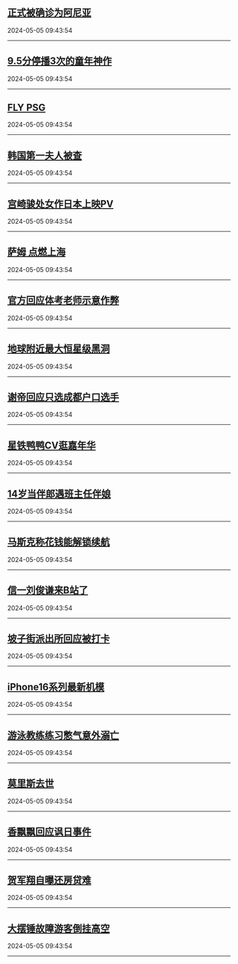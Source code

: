 ## [正式被确诊为阿尼亚](https://search.bilibili.com/all?vt=36849326&keyword=%E6%AD%A3%E5%BC%8F%E8%A2%AB%E7%A1%AE%E8%AF%8A%E4%B8%BA%E9%98%BF%E5%B0%BC%E4%BA%9A&order=click)

2024-05-05 09:43:54

---
## [9.5分停播3次的童年神作](https://search.bilibili.com/all?vt=36849326&keyword=9.5%E5%88%86%E5%81%9C%E6%92%AD3%E6%AC%A1%E7%9A%84%E7%AB%A5%E5%B9%B4%E7%A5%9E%E4%BD%9C&order=click)

2024-05-05 09:43:54

---
## [FLY PSG](https://search.bilibili.com/all?vt=36849326&keyword=FLY+PSG&order=click)

2024-05-05 09:43:54

---
## [韩国第一夫人被查](https://search.bilibili.com/all?vt=36849326&keyword=%E9%9F%A9%E5%9B%BD%E7%AC%AC%E4%B8%80%E5%A4%AB%E4%BA%BA%E8%A2%AB%E6%9F%A5&order=click)

2024-05-05 09:43:54

---
## [宫崎骏处女作日本上映PV](https://search.bilibili.com/all?vt=36849326&keyword=%E5%AE%AB%E5%B4%8E%E9%AA%8F%E5%A4%84%E5%A5%B3%E4%BD%9C%E6%97%A5%E6%9C%AC%E4%B8%8A%E6%98%A0PV&order=click)

2024-05-05 09:43:54

---
## [萨姆 点燃上海](https://search.bilibili.com/all?vt=36849326&keyword=%E8%90%A8%E5%A7%86+%E7%82%B9%E7%87%83%E4%B8%8A%E6%B5%B7&order=click)

2024-05-05 09:43:54

---
## [官方回应体考老师示意作弊](https://search.bilibili.com/all?vt=36849326&keyword=%E5%AE%98%E6%96%B9%E5%9B%9E%E5%BA%94%E4%BD%93%E8%80%83%E8%80%81%E5%B8%88%E7%A4%BA%E6%84%8F%E4%BD%9C%E5%BC%8A&order=click)

2024-05-05 09:43:54

---
## [地球附近最大恒星级黑洞](https://search.bilibili.com/all?vt=36849326&keyword=%E5%9C%B0%E7%90%83%E9%99%84%E8%BF%91%E6%9C%80%E5%A4%A7%E6%81%92%E6%98%9F%E7%BA%A7%E9%BB%91%E6%B4%9E&order=click)

2024-05-05 09:43:54

---
## [谢帝回应只选成都户口选手](https://search.bilibili.com/all?vt=36849326&keyword=%E8%B0%A2%E5%B8%9D%E5%9B%9E%E5%BA%94%E5%8F%AA%E9%80%89%E6%88%90%E9%83%BD%E6%88%B7%E5%8F%A3%E9%80%89%E6%89%8B&order=click)

2024-05-05 09:43:54

---
## [星铁鸭鸭CV逛嘉年华](https://search.bilibili.com/all?vt=36849326&keyword=%E6%98%9F%E9%93%81%E9%B8%AD%E9%B8%ADCV%E9%80%9B%E5%98%89%E5%B9%B4%E5%8D%8E&order=click)

2024-05-05 09:43:54

---
## [14岁当伴郎遇班主任伴娘](https://search.bilibili.com/all?vt=36849326&keyword=14%E5%B2%81%E5%BD%93%E4%BC%B4%E9%83%8E%E9%81%87%E7%8F%AD%E4%B8%BB%E4%BB%BB%E4%BC%B4%E5%A8%98&order=click)

2024-05-05 09:43:54

---
## [马斯克称花钱能解锁续航](https://search.bilibili.com/all?vt=36849326&keyword=%E9%A9%AC%E6%96%AF%E5%85%8B%E7%A7%B0%E8%8A%B1%E9%92%B1%E8%83%BD%E8%A7%A3%E9%94%81%E7%BB%AD%E8%88%AA&order=click)

2024-05-05 09:43:54

---
## [信一刘俊谦来B站了](https://search.bilibili.com/all?vt=36849326&keyword=%E4%BF%A1%E4%B8%80%E5%88%98%E4%BF%8A%E8%B0%A6%E6%9D%A5B%E7%AB%99%E4%BA%86&order=click)

2024-05-05 09:43:54

---
## [坡子街派出所回应被打卡](https://search.bilibili.com/all?vt=36849326&keyword=%E5%9D%A1%E5%AD%90%E8%A1%97%E6%B4%BE%E5%87%BA%E6%89%80%E5%9B%9E%E5%BA%94%E8%A2%AB%E6%89%93%E5%8D%A1&order=click)

2024-05-05 09:43:54

---
## [iPhone16系列最新机模](https://search.bilibili.com/all?vt=36849326&keyword=iPhone16%E7%B3%BB%E5%88%97%E6%9C%80%E6%96%B0%E6%9C%BA%E6%A8%A1&order=click)

2024-05-05 09:43:54

---
## [游泳教练练习憋气意外溺亡](https://search.bilibili.com/all?vt=36849326&keyword=%E6%B8%B8%E6%B3%B3%E6%95%99%E7%BB%83%E7%BB%83%E4%B9%A0%E6%86%8B%E6%B0%94%E6%84%8F%E5%A4%96%E6%BA%BA%E4%BA%A1&order=click)

2024-05-05 09:43:54

---
## [莫里斯去世](https://search.bilibili.com/all?vt=36849326&keyword=%E8%8E%AB%E9%87%8C%E6%96%AF%E5%8E%BB%E4%B8%96&order=click)

2024-05-05 09:43:54

---
## [香飘飘回应讽日事件](https://search.bilibili.com/all?vt=36849326&keyword=%E9%A6%99%E9%A3%98%E9%A3%98%E5%9B%9E%E5%BA%94%E8%AE%BD%E6%97%A5%E4%BA%8B%E4%BB%B6&order=click)

2024-05-05 09:43:54

---
## [贺军翔自曝还房贷难](https://search.bilibili.com/all?vt=36849326&keyword=%E8%B4%BA%E5%86%9B%E7%BF%94%E8%87%AA%E6%9B%9D%E8%BF%98%E6%88%BF%E8%B4%B7%E9%9A%BE&order=click)

2024-05-05 09:43:54

---
## [大摆锤故障游客倒挂高空](https://search.bilibili.com/all?vt=36849326&keyword=%E5%A4%A7%E6%91%86%E9%94%A4%E6%95%85%E9%9A%9C%E6%B8%B8%E5%AE%A2%E5%80%92%E6%8C%82%E9%AB%98%E7%A9%BA&order=click)

2024-05-05 09:43:54

---
